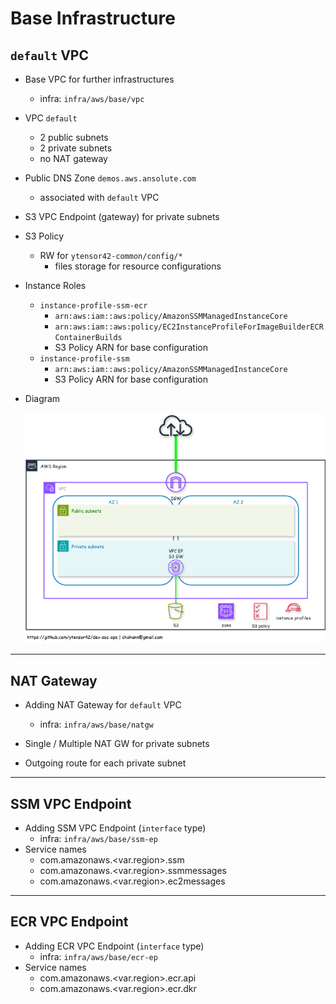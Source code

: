 # Base Infrastructure

## `default` VPC

- Base VPC for further infrastructures
    - infra: `infra/aws/base/vpc`

- VPC `default`
    - 2 public subnets
    - 2 private subnets
    - no NAT gateway

- Public DNS Zone `demos.aws.ansolute.com`
    - associated with `default` VPC

- S3 VPC Endpoint (gateway) for private subnets

- S3 Policy
    - RW for `ytensor42-common/config/*`
        - files storage for resource configurations

- Instance Roles
    - `instance-profile-ssm-ecr`
        - `arn:aws:iam::aws:policy/AmazonSSMManagedInstanceCore`
        - `arn:aws:iam::aws:policy/EC2InstanceProfileForImageBuilderECRContainerBuilds`
        - S3 Policy ARN for base configuration
    - `instance-profile-ssm`
        - `arn:aws:iam::aws:policy/AmazonSSMManagedInstanceCore`
        - S3 Policy ARN for base configuration

- Diagram

    ![base infrastructure](../images/base-infra-default2.png)

---
## NAT Gateway

- Adding NAT Gateway for `default` VPC
    - infra: `infra/aws/base/natgw`

- Single / Multiple NAT GW for private subnets

- Outgoing route for each private subnet

---
## SSM VPC Endpoint

- Adding SSM VPC Endpoint (`interface` type)
    - infra: `infra/aws/base/ssm-ep`
- Service names
    - com.amazonaws.<var.region>.ssm
    - com.amazonaws.<var.region>.ssmmessages
    - com.amazonaws.<var.region>.ec2messages

---
## ECR VPC Endpoint

- Adding ECR VPC Endpoint (`interface` type)
    - infra: `infra/aws/base/ecr-ep`
- Service names
    - com.amazonaws.<var.region>.ecr.api
    - com.amazonaws.<var.region>.ecr.dkr
